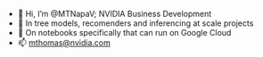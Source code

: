 - 👋 Hi, I’m @MTNapaV; NVIDIA Business Development
- 🌱 In tree models, recomenders and inferencing at scale projects 
- 💞️ On notebooks specifically that can run on Google Cloud
- 📫 mthomas@nvidia.com

<!---
MTNapaV/MTNapaV is a ✨ repository where I share many of my teammates unique notebooks. Most of the notebooks on this repo will 
--->
